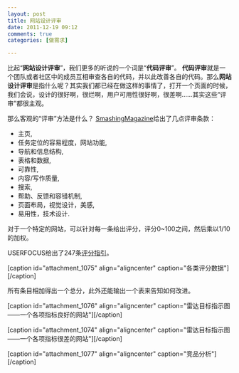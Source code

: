 ```yaml
---
layout: post
title: 网站设计评审
date: 2011-12-19 09:12
comments: true
categories: [做需求]

---
```


比起“<strong>网站设计评审</strong>”，我们更多的听说的一个词是“<strong>代码评审</strong>”。
<strong>代码评审</strong>就是一个团队或者社区中的成员互相审查各自的代码，并以此改善各自的代码。那么<strong>网站设计评审</strong>是指什么呢？其实我们都已经在做这样的事情了，打开一个页面的时候，我们会说，设计的很好啊，很烂啊，用户可用性很好啊，很差啊……其实这些“评审”都很主观。

那么客观的“评审”方法是什么？
<a href="http://uxdesign.smashingmagazine.com/2011/12/16/guide-heuristic-website-reviews/">SmashingMagazine</a>给出了几点评审条款：
<ul>
	<li>主页,</li>
	<li>任务定位的容易程度，网站功能,</li>
	<li>导航和信息结构,</li>
	<li>表格和数据,</li>
	<li>可靠性,</li>
	<li>内容/写作质量,</li>
	<li>搜索,</li>
	<li>帮助、反馈和容错机制,</li>
	<li>页面布局，视觉设计，美感,</li>
	<li>易用性，技术设计.</li></ul>
对于一个特定的网站，可以针对每一条给出评分，评分0~100之间，然后乘以1/10的加权。

USERFOCUS给出了247条<a href="http://www.userfocus.co.uk/resources/guidelines.html">评分指引</a>。

[caption id="attachment_1075" align="aligncenter"  caption="各类评分数据"]<img class="size-full wp-image-1075" title="table" src="http://yuguo.us/files/2011/12/table.jpg" alt=""   />[/caption]

所有条目相加得出一个总分，此外还能输出一个表来告知如何改进。

[caption id="attachment_1076" align="aligncenter"  caption="雷达目标指示图——一个各项指标良好的网站"]<img class="size-full wp-image-1076" title="12" src="http://yuguo.us/files/2011/12/12.jpg" alt=""   />[/caption]

[caption id="attachment_1074" align="aligncenter"  caption="雷达目标指示图——一个各项指标很差的网站"]<img class="size-full wp-image-1074" title="21" src="http://yuguo.us/files/2011/12/21.jpg" alt=""   />[/caption]

[caption id="attachment_1077" align="aligncenter"  caption="竞品分析"]<img class="size-full wp-image-1077" title="71" src="http://yuguo.us/files/2011/12/71.jpg" alt=""   />[/caption]

